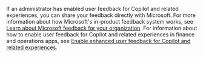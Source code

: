 If an administrator has enabled user feedback for Copilot and related experiences, you can share your feedback directly with Microsoft. For more information about how Microsoft's in-product feedback system works, see [Learn about Microsoft feedback for your organization](/microsoft-365/admin/misc/feedback-user-control). For information about how to enable user feedback for Copilot and related experiences in finance and operations apps, see [Enable enhanced user feedback for Copilot and related experiences](/dynamics365/fin-ops-core/dev-itpro/copilot/enable-copilot-feedback).
